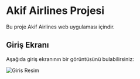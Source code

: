 # Akif Airlines Projesi

Bu proje Akif Airlines web uygulaması içindir.

## Giriş Ekranı

Aşağıda giriş ekranının bir görüntüsünü bulabilirsiniz:

![Giris Resim](./wwwroot/images/Giris.png)
